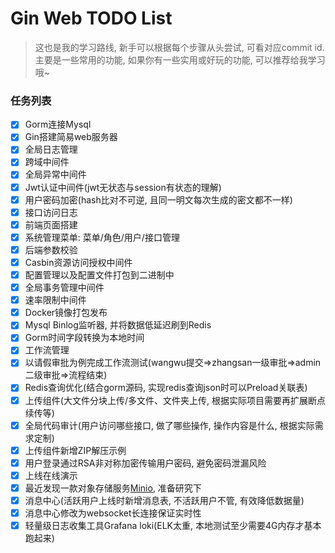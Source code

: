 <h1>Gin Web TODO List</h1>

> 这也是我的学习路线, 新手可以根据每个步骤从头尝试, 可看对应commit id. 
> 主要是一些常用的功能, 如果你有一些实用或好玩的功能, 可以推荐给我学习哦~
### 任务列表
- [x] Gorm连接Mysql
- [x] Gin搭建简易web服务器
- [x] 全局日志管理
- [x] 跨域中间件
- [x] 全局异常中间件
- [x] Jwt认证中间件(jwt无状态与session有状态的理解)
- [x] 用户密码加密(hash比对不可逆, 且同一明文每次生成的密文都不一样)
- [x] 接口访问日志
- [x] 前端页面搭建
- [x] 系统管理菜单: 菜单/角色/用户/接口管理
- [x] 后端参数校验
- [x] Casbin资源访问授权中间件
- [x] 配置管理以及配置文件打包到二进制中
- [x] 全局事务管理中间件
- [x] 速率限制中间件
- [x] Docker镜像打包发布
- [x] Mysql Binlog监听器, 并将数据低延迟刷到Redis
- [x] Gorm时间字段转换为本地时间
- [x] 工作流管理
- [x] 以请假审批为例完成工作流测试(wangwu提交=>zhangsan一级审批=>admin二级审批=>流程结束)
- [x] Redis查询优化(结合gorm源码, 实现redis查询json时可以Preload关联表)
- [x] 上传组件(大文件分块上传/多文件、文件夹上传, 根据实际项目需要再扩展断点续传等)
- [x] 全局代码审计(用户访问哪些接口, 做了哪些操作, 操作内容是什么, 根据实际需求定制)
- [x] 上传组件新增ZIP解压示例
- [x] 用户登录通过RSA非对称加密传输用户密码, 避免密码泄漏风险
- [x] 上线在线演示
- [x] 最近发现一款对象存储服务[Minio](https://github.com/minio/minio), 准备研究下
- [x] 消息中心(活跃用户上线时新增消息表, 不活跃用户不管, 有效降低数据量)
- [x] 消息中心修改为websocket长连接保证实时性
- [x] 轻量级日志收集工具Grafana loki(ELK太重, 本地测试至少需要4G内存才基本跑起来)
